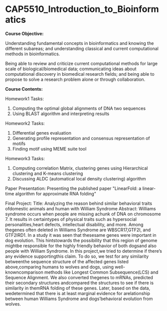 # CAP5510_Introduction_to_Bioinformatics

**Course Objective:**

Understanding fundamental concepts in bioinformatics and knowing the different subareas; and understanding classical and current computational methods in bioinformatics.

Being able to review and criticize current computational methods for large scale of biological/biomedical data; communicating ideas about computational discovery in biomedical research fields; and being able to propose to solve a research problem alone or through collaboration.

**Course Contents:**

Homework1 Tasks:
1. Computing the optimal global alignments of DNA two sequences
2. Using BLAST algorithm and interpreting results

Homework2 Tasks:
1. Differential genes evaluation
2. Generating profile representation and consensus representation of motifs
3. Finding motif using MEME suite tool

Homework3 Tasks:
1. Computing correlation Matrix, clustering genes using Hierarchical clustering and K-means clustering
2. Discussing ALDC (automatical local density clustering) algorithm 

Paper Presentation:
Presenting the published paper "LinearFold: a linear-time algorithm for approximate RNA folding"

Final Project:
Title: Analyzing the reason behind similar behavioral traits ofdomestic animals and human with William Syndrome
Abstract: 
Williams   syndrome   occurs   when   people   are   missing   achunk   of   DNA   on   chromosome   7.   It   results   in   certaintypes  of  physical  traits  such  as  hypersocial  personalities,heart  defects,  intellectual  disability,  and  more.  Among  thegenes  often  deleted  in  Williams  Syndrome  are  WBSCR17,GTF2I,  and  GTF2IRD1.  In  a  study  it  was  seen  that  thesesame  genes  were  important  in  dog  evolution.  This  hintstowards  the  possibility  that  this  region  of  genome  mightbe responsible for the highly friendly behavior of both dogsand  also  people  with  William  Syndrome.  In  this  project,we  tried  to  determine  if  there’s  any  evidence  supportingthis  claim.  To  do  so,  we  test  for  any  similarity  betweenthe  sequence  structure  of  the  affected  genes  listed  above,comparing  humans  to  wolves  and  dogs,  using  well-knowncomparison  methods  like  Longest  Common  Subsequence(LCS)  and  Sequence  Alignment.  We  also  converted  thegenes  to  mRNAs,  predicted  their  secondary  structures  andcompared  the  structures  to  see  if  there  is  similarity  in  themRNA folding of these genes. Later, based on the data, wedetermined  that  there  is  at  least  marginal  evidence  for  arelationship  between  human  Williams  Syndrome  and  dogs’behavioral evolution from wolves.



